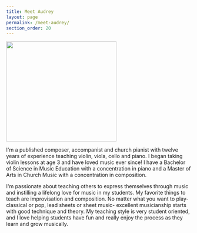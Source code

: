 ```yaml
---
title: Meet Audrey
layout: page
permalink: /meet-audrey/
section_order: 20
---
```


<img
  class="alignleft size-medium"
  src="/uploads/2017/04/3E0F4028-16FA-4975-BA59-E53A07F3C8D3-1-300x271.jpg"
  alt=""
  width="300"
  height="271"
  srcset="/uploads/2017/04/3E0F4028-16FA-4975-BA59-E53A07F3C8D3-1-300x271.jpg  300w,
  /uploads/2017/04/3E0F4028-16FA-4975-BA59-E53A07F3C8D3-1-768x695.jpg  768w,
  /uploads/2017/04/3E0F4028-16FA-4975-BA59-E53A07F3C8D3-1-1024x926.jpg  1024w,
  /uploads/2017/04/3E0F4028-16FA-4975-BA59-E53A07F3C8D3-1.jpg  1194w"
  sizes="(max-width:  300px) 100vw, 300px"
/>

I'm a published composer, accompanist and church pianist with twelve years of experience teaching violin, viola, cello and piano. I began taking violin lessons at age 3 and have loved music ever since! I have a Bachelor of Science in Music Education with a concentration in piano and a Master of Arts in Church Music with a concentration in composition.

I'm passionate about teaching others to express themselves through music and instilling a lifelong love for music in my students. My favorite things to teach are improvisation and composition. No matter what you want to play- classical or pop, lead sheets or sheet music- excellent musicianship starts with good technique and theory. My teaching style is very student oriented, and I love helping students have fun and really enjoy the process as they learn and grow musically.
